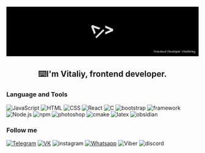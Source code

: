 [![Header](https://github.com/VitalikHey/VitalikHey/blob/main/assets/header.jpg)](https://t.me/VitalikHey)

<h2 align="center">⌨️I'm Vitaliy, frontend developer.</h2>

### Language and Tools

![JavaScript](https://img.shields.io/badge/JavaScript-black?style=for-the-badge&logo=JavaScript)
![HTML](https://img.shields.io/badge/HTML-black?style=for-the-badge&logo=html5)
![CSS](https://img.shields.io/badge/CSS-black?style=for-the-badge&logo=css3&logoColor=blue)
![React](https://img.shields.io/badge/React-black?style=for-the-badge&logo=React)
![C](https://img.shields.io/badge/C-black?style=for-the-badge&logo=C)
![bootstrap](https://img.shields.io/badge/bootstrap-black?style=for-the-badge&logo=bootstrap)
![framework](https://img.shields.io/badge/framework-black?style=for-the-badge&logo=dotnet)
![Node.js](https://img.shields.io/badge/node.js-black?style=for-the-badge&logo=node.js)
![npm](https://img.shields.io/badge/npm-black?style=for-the-badge&logo=npm)
![photoshop](https://img.shields.io/badge/photoshop-black?style=for-the-badge&logo=adobephotoshop)
![cmake](https://img.shields.io/badge/cmake-black?style=for-the-badge&logo=cmake&logoColor=8b00ff)
![latex](https://img.shields.io/badge/latex-black?style=for-the-badge&logo=latex)
![obsidian](https://img.shields.io/badge/obsidian-black?style=for-the-badge&logo=obsidian&logoColor=8b00ff)

### Follow me

[![Telegram](https://img.shields.io/badge/Telegram-black?style=for-the-badge&logo=telegram)](https://t.me/VitalikHey
)
[![VK](https://img.shields.io/badge/VK-black?style=for-the-badge&logo=vk&logoColor=blue)](https://vk.com/vitalikhey)
![instagram](https://img.shields.io/badge/instagram-black?style=for-the-badge&logo=instagram)
[![Whatsapp](https://img.shields.io/badge/whatsapp-black?style=for-the-badge&logo=whatsapp)](https://wa.me/qr/CVOLFQD45K2KA1)
![Viber](https://img.shields.io/badge/viber-black?style=for-the-badge&logo=viber)
![discord](https://img.shields.io/badge/discord-black?style=for-the-badge&logo=discord)


